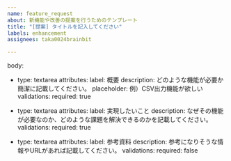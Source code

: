 ```yaml
---
name: feature_request
about: 新機能や改善の提案を行うためのテンプレート
title: "[提案] タイトルを記入してください"
labels: enhancement
assignees: taka0024brainbit

---
```


body:
  - type: textarea
    attributes:
      label: 概要
      description: どのような機能が必要か簡潔に記載してください。
      placeholder: 例）CSV出力機能が欲しい
    validations:
      required: true

  - type: textarea
    attributes:
      label: 実現したいこと
      description: なぜその機能が必要なのか、どのような課題を解決できるのかを記載してください。
    validations:
      required: true

  - type: textarea
    attributes:
      label: 参考資料
      description: 参考になりそうな情報やURLがあれば記載してください。
    validations:
      required: false
